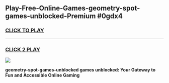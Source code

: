 
## Play-Free-Online-Games-geometry-spot-games-unblocked-Premium #0gdx4
<h3>
<a href="https://premium.freeplayer.one?title=geometry-spot-games-unblocked&ref=8M">CLICK TO PLAY</a></h3>
<hr>

<h3>
<a href="https://premium.freeplayer.one?title=geometry-spot-games-unblocked&ref=8M">CLICK 2 PLAY</a>
  
</h3>

<a href="https://premium.freeplayer.one?title=geometry-spot-games-unblocked&ref=8M"><img src="https://clearcache.store/games.png"></a>


**geometry-spot-games-unblocked games unblocked: Your Gateway to Fun and Accessible Online Gaming**
